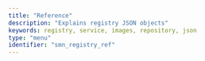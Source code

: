 ```yaml
---
title: "Reference"
description: "Explains registry JSON objects"
keywords: registry, service, images, repository, json
type: "menu"
identifier: "smn_registry_ref"
---
```

